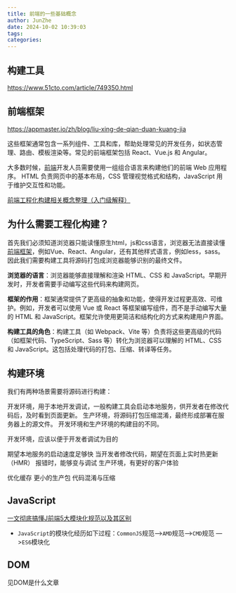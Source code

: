 ```yaml
---
title: 前端的一些基础概念
author: JunZhe
date: 2024-10-02 10:39:03
tags:
categories:
---
```


## 构建工具

https://www.51cto.com/article/749350.html

## 前端框架

https://appmaster.io/zh/blog/liu-xing-de-qian-duan-kuang-jia

这些框架通常包含一系列组件、工具和库，帮助处理常见的开发任务，如状态管理、路由、模板渲染等。常见的前端框架包括 React、Vue.js 和 Angular。



大多数时候，[前端](https://appmaster.io/zh/blog/qian-duan-kai-fa-de-ji-chu)开发人员需要使用一组组合语言来构建他们的前端 Web 应用程序。 HTML 负责网页中的基本布局，CSS 管理视觉格式和结构，JavaScript 用于维护交互性和功能。





[前端工程化构建相关概念整理（入门级解释）](https://blog.csdn.net/weixin_45853098/article/details/134065410)

## 为什么需要工程化构建？

首先我们必须知道浏览器只能读懂原生html，js和css语言，浏览器无法直接读懂[前端框架](https://so.csdn.net/so/search?q=前端框架&spm=1001.2101.3001.7020)，例如Vue、React、Angular，还有其他样式语言，例如less，sass。因此我们需要构建工具将源码打包成浏览器能够识别的最终文件。



**浏览器的语言**：浏览器能够直接理解和渲染 HTML、CSS 和 JavaScript。早期开发时，开发者需要手动编写这些代码来构建网页。

**框架的作用**：框架通常提供了更高级的抽象和功能，使得开发过程更高效、可维护。例如，开发者可以使用 Vue 或 React 等框架编写组件，而不是手动编写大量的 HTML 和 JavaScript。框架允许使用更简洁和结构化的方式来构建用户界面。

**构建工具的角色**：构建工具（如 Webpack、Vite 等）负责将这些更高级的代码（如框架代码、TypeScript、Sass 等）转化为浏览器可以理解的 HTML、CSS 和 JavaScript。这包括处理代码的打包、压缩、转译等任务。



## 构建环境

我们有两种场景需要将源码进行构建：

开发环境，用于本地开发调试，一般构建工具会启动本地服务，供开发者在修改代码后，及时看到页面更新。
生产环境，将源码打包压缩混淆，最终形成部署在服务器上的源文件。
开发环境和生产环境的构建目的不同。

开发环境，应该以便于开发者调试为目的

期望本地服务的启动速度足够快
当开发者修改代码，期望在页面上实时热更新（HMR）
报错时，能够变与调试
生产环境，有更好的客户体验

优化缓存
更小的生产包
代码混淆与压缩





## JavaScript

[一文彻底搞懂J前端5大模块化规范以及其区别](https://www.cnblogs.com/echoyya/p/14577243.html)

- `JavaScript`的模块化经历如下过程：`CommonJS`规范—>`AMD`规范—>`CMD`规范 —>`ES6`模块化





## DOM

见DOM是什么文章
